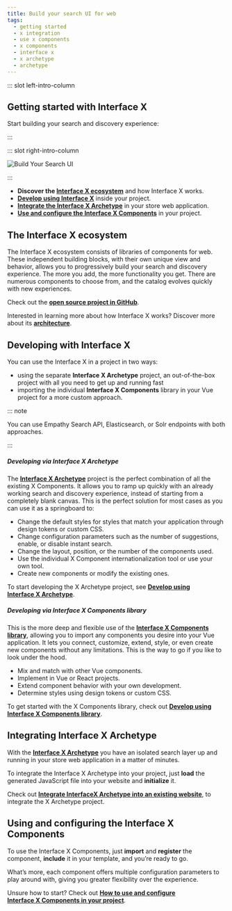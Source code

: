 ```yaml
---
title: Build your search UI for web
tags:
  - getting started
  - x integration
  - use x components
  - x components
  - interface x
  - x archetype
  - archetype
---
```


::: slot left-intro-column

## Getting started with Interface X

Start building your search and discovery experience:

:::

::: slot right-intro-column

<img :src="$withBase('/assets/x/interface/build-search-ui.svg')" alt="Build Your Search UI">

:::

- **Discover the [Interface X ecosystem](#the-interface-x-ecosystem)** and how Interface&nbsp;X
  works.
- **[Develop using Interface X](#developing-with-interface-x)** inside your project.
- **[Integrate the Interface X Archetype](#integrating-interface-x-archetype)** in your store web
  application.
- **[Use and configure the Interface X Components](#using-and-configuring-the-interface-x-components)**
  in your project.

<!-- 3. Style your UI. 4. Translate your search experience-->
<!-- HIDE VIDEO UNTIL CONTENT BOX FIXED <VideoContent title="Want to learn more?" :links="[{title:'How-to guide',link:'/develop-empathy-platform/build-search-ui/web-x-components-integration-guide'},{title:'Architecture',link:'/develop-empathy-platform/build-search-ui/x-architecture/'},{title:'UI reference',link:'/develop-empathy-platform/ui-reference/'}]"></VideoContent>-->

## The Interface X ecosystem

The Interface&nbsp;X ecosystem consists of libraries of components for web. These independent
building blocks, with their own unique view and behavior, allows you to progressively build your
search and discovery experience. The more you add, the more functionality you get. There are
numerous components to choose from, and the catalog evolves quickly with new experiences.

Check out the **[open source project in GitHub](https://github.com/empathyco/x)**.

Interested in learning more about how Interface&nbsp;X works? Discover more about its
**[architecture](web-x-architecture.md)**.

## Developing with Interface X

You can use the Interface&nbsp;X in a project in two ways:

- using the separate **Interface&nbsp;X&nbsp;Archetype** project, an out-of-the-box project with all
  you need to get up and running fast
- importing the individual **Interface&nbsp;X&nbsp;Components** library in your Vue project for a
  more custom approach.

::: note

You can use Empathy Search API, Elasticsearch, or Solr endpoints with both approaches.

:::

##### Developing via Interface X Archetype

The **[Interface&nbsp;X&nbsp;Archetype](https://github.com/empathyco/x-archetype)** project is the
perfect combination of all the existing X&nbsp;Components. It allows you to ramp up quickly with an
already working search and discovery experience, instead of starting from a completely blank canvas.
This is the perfect solution for most cases as you can use it as a springboard to:

- Change the default styles for styles that match your application through design tokens or custom
  CSS.
- Change configuration parameters such as the number of suggestions, enable, or disable instant
  search.
- Change the layout, position, or the number of the components used.
- Use the individual X&nbsp;Component internationalization tool or use your own tool.
- Create new components or modify the existing ones.

To start developing the X&nbsp;Archetype project, see
**[Develop using Interface&nbsp;X&nbsp;Archetype](web-archetype-development-guide.md)**.

##### Developing via Interface X Components library

This is the more deep and flexible use of the
**[Interface&nbsp;X&nbsp;Components library](https://github.com/empathyco/x/tree/main/packages/x-components)**,
allowing you to import any components you desire into your Vue application. It lets you connect,
customize, extend, style, or even create new components without any limitations. This is the way to
go if you like to look under the hood.

- Mix and match with other Vue components.
- Implement in Vue or React projects.
- Extend component behavior with your own development.
- Determine styles using design tokens or custom CSS.

To get started with the X&nbsp;Components library, check out
**[Develop using Interface&nbsp;X&nbsp;Components library](web-x-components-development-guide.md)**.

## Integrating Interface X Archetype

With the **[Interface&nbsp;X&nbsp;Archetype](https://github.com/empathyco/x-archetype)** you have an
isolated search layer up and running in your store web application in a matter of minutes.

To integrate the Interface&nbsp;X&nbsp;Archetype into your project, just **load** the generated
JavaScript file into your website and **initialize** it.

Check out
**[Integrate InterfaceX&nbsp;Archetype into an existing website](web-archetype-integration-guide.md)**,
to integrate the X&nbsp;Archetype project.

## Using and configuring the Interface X Components

To use the Interface&nbsp;X&nbsp;Components, just **import** and **register** the component,
**include** it in your template, and you’re ready to go.

What’s more, each component offers multiple configuration parameters to play around with, giving you
greater flexibility over the experience.

Unsure how to start? Check out
**[How to use and configure Interface&nbsp;X&nbsp;Components in your project](web-how-to-use-x-components-guide.md)**.

<!--
## Style your UI

## Translate your search experience

-->
